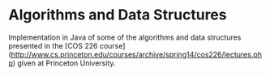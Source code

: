 # Algorithms and Data Structures

Implementation in Java of some of the algorithms and data structures presented in the [COS 226 course] (http://www.cs.princeton.edu/courses/archive/spring14/cos226/lectures.php) given at Princeton University.
